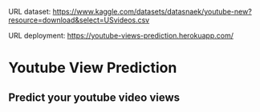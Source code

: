 URL dataset: https://www.kaggle.com/datasets/datasnaek/youtube-new?resource=download&select=USvideos.csv

URL deployment: https://youtube-views-prediction.herokuapp.com/

# Youtube View Prediction

## Predict your youtube video views
